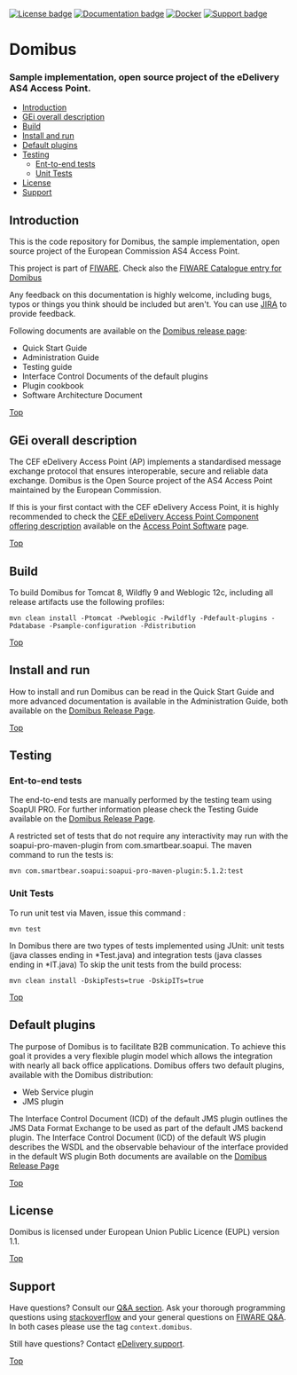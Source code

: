 
[![License badge](https://img.shields.io/badge/license-EUPL-blue.svg)](https://ec.europa.eu/cefdigital/wiki/display/CEFDIGITAL/Domibus?preview=/46992642/47186330/eupl1.1.-licence-en.pdf)
[![Documentation badge](https://img.shields.io/badge/docs-latest-brightgreen.svg)](https://ec.europa.eu/cefdigital/wiki/display/CEFDIGITAL/Domibus)
[![Docker](https://img.shields.io/badge/docker-25-yellowgreen.svg)](https://hub.docker.com/r/fiware/domibus-tomcat/)
[![Support badge]( https://img.shields.io/badge/support-sof-yellowgreen.svg)](https://ec.europa.eu/cefdigital/wiki/display/CEFDIGITAL/Support)

# <a name="top"></a>Domibus 
### Sample implementation, open source project of the eDelivery AS4 Access Point.

* [Introduction](#introduction)
* [GEi overall description](#gei-overall-description)
* [Build](#build)
* [Install and run](#installandrun)
* [Default plugins](#defaultplugins)
* [Testing](#testing)
    * [Ent-to-end tests](#ent-to-end-tests)
    * [Unit Tests](#unit-tests)
* [License](#license)
* [Support](#support)
		  
## Introduction

This is the code repository for Domibus, the sample implementation, open source project of the European Commission AS4 Access Point.

This project is part of [FIWARE](http://www.fiware.org). Check also the [FIWARE Catalogue entry for Domibus](https://catalogue.fiware.org/enablers/electronic-data-exchange-domibus)

Any feedback on this documentation is highly welcome, including bugs, typos
or things you think should be included but aren't. You can use [JIRA](https://ec.europa.eu/cefdigital/tracker/projects/EDELIVERY/issues) to provide feedback.

Following documents are available on the [Domibus release page](https://ec.europa.eu/cefdigital/wiki/display/CEFDIGITAL/Domibus):
*   Quick Start Guide
*   Administration Guide 
*   Testing guide
*   Interface Control Documents of the default plugins
*   Plugin cookbook 
*   Software Architecture Document


[Top](#top)

## GEi overall description

The CEF eDelivery Access Point (AP) implements a standardised message exchange protocol that ensures interoperable, secure and reliable data exchange.
Domibus is the Open Source project of the AS4 Access Point maintained by the European Commission. 

If this is your first contact with the CEF eDelivery Access Point, it is highly recommended to check the [CEF eDelivery Access Point Component offering description](https://ec.europa.eu/cefdigital/wiki/download/attachments/46992278/%28CEFeDelivery%29.%28AccessPoint%29.%28COD%29.%28v1.04b%29.pdf?version=1&modificationDate=1493385571398&api=v2) available on the [Access Point Software](https://ec.europa.eu/cefdigital/wiki/display/CEFDIGITAL/Access+Point+software) page.

[Top](#top)

## Build

To build Domibus for Tomcat 8, Wildfly 9 and Weblogic 12c, including all release artifacts use the following profiles:

    mvn clean install -Ptomcat -Pweblogic -Pwildfly -Pdefault-plugins -Pdatabase -Psample-configuration -Pdistribution


[Top](#top)

## Install and run

How to install and run Domibus can be read in the Quick Start Guide and more advanced documentation is available in the Administration Guide, both available on the [Domibus Release Page](https://ec.europa.eu/cefdigital/wiki/display/CEFDIGITAL/Domibus).

[Top](#top)

## Testing

### Ent-to-end tests

The end-to-end tests are manually performed by the testing team using SoapUI PRO. 
For further information please check the Testing Guide available on the [Domibus Release Page](https://ec.europa.eu/cefdigital/wiki/display/CEFDIGITAL/Domibus). 

A restricted set of tests that do not require any interactivity may run with the soapui-pro-maven-plugin from com.smartbear.soapui. The maven command to run the tests is:

    mvn com.smartbear.soapui:soapui-pro-maven-plugin:5.1.2:test

### Unit Tests

To run unit test via Maven, issue this command : 

    mvn test

In Domibus there are two types of tests implemented using JUnit: unit tests (java classes ending in *Test.java) and integration tests (java classes ending in *IT.java)
To skip the unit tests from the build process:

    mvn clean install -DskipTests=true -DskipITs=true

[Top](#top)

## Default plugins

The purpose of Domibus is to facilitate B2B communication. To achieve this goal it provides a very flexible plugin model which allows the integration with nearly all back office applications. 
Domibus offers two default plugins, available with the Domibus distribution:

*   Web Service plugin
*   JMS plugin

The Interface Control Document (ICD) of the default JMS plugin outlines the JMS Data Format Exchange to be used as part of the default JMS backend plugin.
The Interface Control Document (ICD) of the default WS plugin describes the WSDL and the observable behaviour of the interface provided in the default WS plugin
Both documents are available on the [Domibus Release Page](https://ec.europa.eu/cefdigital/wiki/display/CEFDIGITAL/Domibus)

[Top](#top)

## License

Domibus is licensed under European Union Public Licence (EUPL) version 1.1.

[Top](#top)

## Support

Have questions? Consult our [Q&A section](https://ec.europa.eu/cefdigital/wiki/display/CEFDIGITAL/Domibus+FAQs). 
Ask your thorough programming questions using [stackoverflow](http://stackoverflow.com/questions/ask)
and your general questions on [FIWARE Q&A](https://ask.fiware.org). In both cases please use the tag `context.domibus`.

Still have questions? Contact [eDelivery support](https://ec.europa.eu/cefdigital/tracker/servicedesk/customer/portal/2/create/4).


[Top](#top)